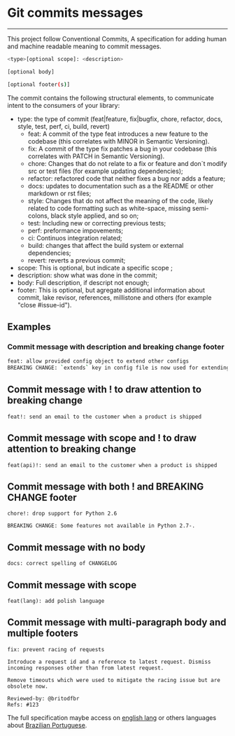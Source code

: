 # Git commits messages

---

This project follow Conventional Commits, A specification for adding human and
machine readable meaning to commit messages.

```bash
<type>[optional scope]: <description>

[optional body]

[optional footer(s)]
```

The commit contains the following structural elements, to communicate intent to the consumers of your library:
+ type: the type of commit (feat|feature, fix|bugfix, chore, refactor, docs, style, test, perf, ci, build, revert)
    + feat: A commit of the type feat introduces a new feature to the codebase (this correlates with MINOR in Semantic Versioning).
    + fix: A commit of the type fix patches a bug in your codebase (this correlates with PATCH in Semantic Versioning).
    + chore: Changes that do not relate to a fix or feature and don´t modify src or test files (for example updating dependencies);
    + refactor: refactored code that neither fixes a bug nor adds a feature;
    + docs: updates to documentation such as a the README or other markdown or rst files;
    + style: Changes that do not affect the meaning of the code, likely related to code formatting such as white-space, missing semi-colons, black style applied, and so on;
    + test: Including new or correcting previous tests;
    + perf: preformance impovements;
    + ci: Continuos integration related;
    + build: changes that affect the build system or external dependencies;
    + revert: reverts a previous commit;
+ scope: This is optional, but indicate a specific scope ;
+ description: show what was done in the commit;
+ body: Full description, if descript not enough;
+ footer: This is optional, but agregate additional information about commit, lake revisor, references, millistone and others (for example "close #issue-id").

## Examples
### Commit message with description and breaking change footer
```bash
feat: allow provided config object to extend other configs
BREAKING CHANGE: `extends` key in config file is now used for extending other config files
```

## Commit message with ! to draw attention to breaking change
```shell
feat!: send an email to the customer when a product is shipped
```

## Commit message with scope and ! to draw attention to breaking change
```shell
feat(api)!: send an email to the customer when a product is shipped
```

## Commit message with both ! and BREAKING CHANGE footer
```shell
chore!: drop support for Python 2.6

BREAKING CHANGE: Some features not available in Python 2.7-.
```

## Commit message with no body
```shell
docs: correct spelling of CHANGELOG
```

## Commit message with scope
```shell
feat(lang): add polish language
```

## Commit message with multi-paragraph body and multiple footers
```shell
fix: prevent racing of requests

Introduce a request id and a reference to latest request. Dismiss
incoming responses other than from latest request.

Remove timeouts which were used to mitigate the racing issue but are
obsolete now.

Reviewed-by: @britodfbr
Refs: #123
```


The full specification maybe access on [english lang](https://www.conventionalcommits.org/en/v1.0.0/#specification) or others languages about [Brazilian Portuguese](https://www.conventionalcommits.org/pt-br/v1.0.0/#specification).
